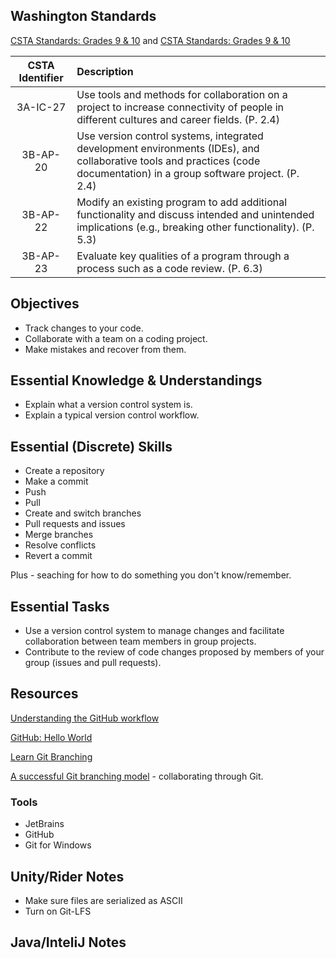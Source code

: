 
## Washington Standards

[CSTA Standards: Grades 9 & 10](http://www.k12.wa.us/ComputerScience/pubdocs/CS-Standards-9-10.pdf) and [CSTA Standards: Grades 9 & 10](http://www.k12.wa.us/ComputerScience/pubdocs/CS-Standards-11-12.pdf)

| CSTA Identifier | Description |
| :---:      | :--- |
| 3A-IC-27   | Use tools and methods for collaboration on a project to increase connectivity of people in different cultures and career fields. (P. 2.4) |
| 3B-AP-20   | Use version control systems, integrated development environments (IDEs), and collaborative tools and practices (code documentation) in a group software project. (P. 2.4) |
| 3B-AP-22   | Modify an existing program to add additional functionality and discuss intended and unintended implications (e.g., breaking other functionality). (P. 5.3) |
| 3B-AP-23   | Evaluate key qualities of a program through a process such as a code review. (P. 6.3) |

## Objectives

* Track changes to your code.
* Collaborate with a team on a coding project.
* Make mistakes and recover from them.

## Essential Knowledge & Understandings

* Explain what a version control system is.
* Explain a typical version control workflow.

## Essential (Discrete) Skills

* Create a repository
* Make a commit
* Push
* Pull
* Create and switch branches
* Pull requests and issues
* Merge branches
* Resolve conflicts
* Revert a commit

Plus - seaching for how to do something you don't know/remember.

## Essential Tasks

* Use a version control system to manage changes and facilitate collaboration between team members in group projects.
* Contribute to the review of code changes proposed by members of your group (issues and pull requests).

## Resources

[Understanding the GitHub workflow](https://guides.github.com/introduction/flow/)

[GitHub: Hello World](https://guides.github.com/activities/hello-world/)

[Learn Git Branching](https://learngitbranching.js.org)

[A successful Git branching model](https://nvie.com/posts/a-successful-git-branching-model/) - collaborating through Git.

### Tools

* JetBrains
* GitHub
* Git for Windows

## Unity/Rider Notes

* Make sure files are serialized as ASCII
* Turn on Git-LFS

## Java/InteliJ Notes
